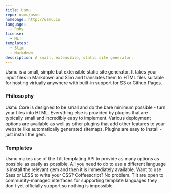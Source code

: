 ```yaml
---
title: Usmu
repo: usmu/usmu
homepage: http://usmu.io
language:
  - Ruby
license:
  - MIT
templates:
  - Slim
  - Markdown
description: A small, extensible, static site generator.
---
```


Usmu is a small, simple but extensible static site generator. It takes your input files in Markdown and Slim and translates them to HTML files suitable for hosting virtually anywhere with built-in support for S3 or Github Pages.

### Philosophy

Usmu Core is designed to be small and do the bare minimum possible - turn your files into HTML. Everything else is provided by plugins that are typically small and incredibly easy to implement. Various deployment options are available as well as other plugins that add other features to your website like automatically generated sitemaps. Plugins are easy to install - just install the gem.

### Templates

Usmu makes use of the Tilt templating API to provide as many options as possible as easily as possible. All you need to do to use a different language is install the relevant gem and then it is immediately available. Want to use Sass or LESS to write your CSS? Coffeescript? No problem. Tilt are open to community-managed interfaces for supporting template languages they don't yet officially support so nothing is impossible.
